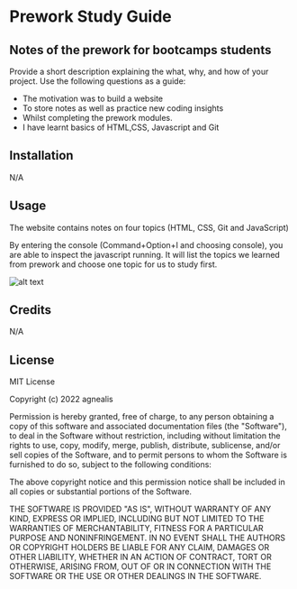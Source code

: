 # Prework Study Guide

## Notes of the prework for bootcamps students

Provide a short description explaining the what, why, and how of your project. Use the following questions as a guide:

- The motivation was to build a website
- To store notes as well as practice new coding insights
- Whilst completing the prework modules.
- I have learnt basics of HTML,CSS, Javascript and Git


## Installation

N/A

## Usage

The website contains notes on four topics (HTML, CSS, Git and JavaScript)

By entering the console (Command+Option+I and choosing console), you are able to inspect the javascript running. It will list the topics we learned from prework and choose one topic for us to study first.

![alt text](assets/images/screenshot.png)

## Credits

N/A

## License

MIT License

Copyright (c) 2022 agnealis

Permission is hereby granted, free of charge, to any person obtaining a copy
of this software and associated documentation files (the "Software"), to deal
in the Software without restriction, including without limitation the rights
to use, copy, modify, merge, publish, distribute, sublicense, and/or sell
copies of the Software, and to permit persons to whom the Software is
furnished to do so, subject to the following conditions:

The above copyright notice and this permission notice shall be included in all
copies or substantial portions of the Software.

THE SOFTWARE IS PROVIDED "AS IS", WITHOUT WARRANTY OF ANY KIND, EXPRESS OR
IMPLIED, INCLUDING BUT NOT LIMITED TO THE WARRANTIES OF MERCHANTABILITY,
FITNESS FOR A PARTICULAR PURPOSE AND NONINFRINGEMENT. IN NO EVENT SHALL THE
AUTHORS OR COPYRIGHT HOLDERS BE LIABLE FOR ANY CLAIM, DAMAGES OR OTHER
LIABILITY, WHETHER IN AN ACTION OF CONTRACT, TORT OR OTHERWISE, ARISING FROM,
OUT OF OR IN CONNECTION WITH THE SOFTWARE OR THE USE OR OTHER DEALINGS IN THE
SOFTWARE.